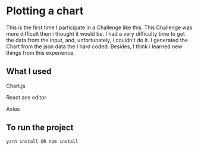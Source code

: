 # Plotting a chart

This is the first time I participate in a Challenge like this. This Challenge was more difficult then i thought it would be. I had a very difficulty time to get the data from the input, and, unfortunately, i couldn't do it. I generated the Chart from the json data the I hard coded. Besides, I think i learned new things from this experience.

## What I used

<p>Chart.js</p>
<p>React ace editor</p>
<p>Axios</p>

## To run the project
```
yarn install OR npm install
```
